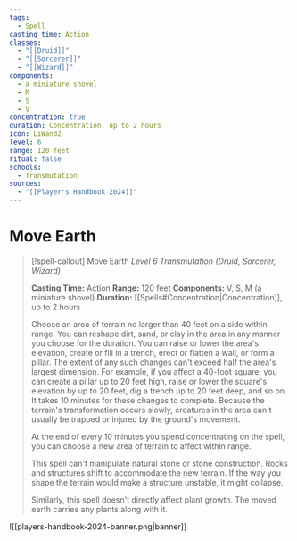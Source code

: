 ```yaml
---
tags:
  - Spell
casting_time: Action
classes:
  - "[[Druid]]"
  - "[[Sorcerer]]"
  - "[[Wizard]]"
components:
  - a miniature shovel
  - M
  - S
  - V
concentration: true
duration: Concentration, up to 2 hours
icon: LiWand2
level: 6
range: 120 feet
ritual: false
schools:
  - Transmutation
sources:
  - "[[Player's Handbook 2024]]"
---
```


# Move Earth

>[!spell-callout] Move Earth
>_Level 6 Transmutation (Druid, Sorcerer, Wizard)_
>
>**Casting Time:** Action
>**Range:** 120 feet
>**Components:** V, S, M (a miniature shovel)
>**Duration:** [[Spells#Concentration\|Concentration]], up to 2 hours
>
>Choose an area of terrain no larger than 40 feet on a side within range. You can reshape dirt, sand, or clay in the area in any manner you choose for the duration. You can raise or lower the area's elevation, create or fill in a trench, erect or flatten a wall, or form a pillar. The extent of any such changes can't exceed half the area's largest dimension. For example, if you affect a 40-foot square, you can create a pillar up to 20 feet high, raise or lower the square's elevation by up to 20 feet, dig a trench up to 20 feet deep, and so on. It takes 10 minutes for these changes to complete. Because the terrain's transformation occurs slowly, creatures in the area can't usually be trapped or injured by the ground's movement.
>
>At the end of every 10 minutes you spend concentrating on the spell, you can choose a new area of terrain to affect within range.
>
>This spell can't manipulate natural stone or stone construction. Rocks and structures shift to accommodate the new terrain. If the way you shape the terrain would make a structure unstable, it might collapse.
>
>Similarly, this spell doesn't directly affect plant growth. The moved earth carries any plants along with it.


![[players-handbook-2024-banner.png|banner]]
